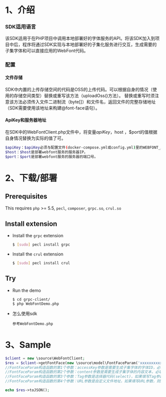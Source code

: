 # 1、介绍

### SDK适用语言
该SDK适用于在PHP项目中调用本地部署好的字体服务的API。将该SDK加入到项目中后，程序将通过SDK实现与本地部署好的子集化服务进行交互，生成需要的子集字体和可以直接应用的WebFont代码。

### 配置
#### 文件存储
SDK中内置的上传存储空间的代码是OSS的上传代码。可以根据自身的情况（使用的存储空间类型）替换或重写该方法（uploadOss()方法）。
替换或重写时须注意该方法必须传入文件二进制流（byte[]）和文件名，返回文件的完整存储地址（SDK需要使用该地址来构建@font-face语句）。

#### ApiKey和服务器地址
在SDK中的WebFontClient.php文件中，将变量$apiKey，$host ，$port的值根据自身情况替换为实际的值了可。
``` sh
$apiKey：$apiKey必须与配置文件(docker-compose.yml或config.yml)里的WEBFONT_APIKEY相匹配，两者必须一致才能调用成功。
$host：$host是部署webfont服务的服务器IP。
$port：$port是部署webfont服务的服务器的端口号。
```



# 2、下载/部署

## Prerequisites

This requires `php` >= 5.5, `pecl`, `composer`, `grpc.so`, `crul.so`

## Install extension

 - Install the `grpc` extension

   ```sh
   $ [sudo] pecl install grpc
   ```
- Install the `crul` extension

  ```sh
  $ [sudo] pecl install crul
  ```

## Try

 - Run the demo

   ```
   $ cd grpc-client/
   $ php WebFontDemo.php
   ```

 - 怎么使用sdk

   ```
   参考WebFontDemo.php
   ```


    


# 3、Sample

``` PHP
$client = new \source\WebFontClient;
$res = $client->getFontFace(new \source\model\FontFaceParam('xxxxxxxxxxxxxxxxxxxxxxxxxxxxxxxx',"中文test", "#id1",""));
//FontFaceParam构造函数的第1个参数：accessKey参数是需要生成子集字体的字体ID，必填参数；
//FontFaceParam构造函数的第2个参数：content参数是需要生成子集字体的内容文本，必填参数；
//FontFaceParam构造函数的第3个参数：Tag参数是选择器代码(select)，如果填写Tag参数，则返回的@font-face语句会带有将webfont应用到选择器中的代码，选填参数；
//FontFaceParam构造函数的第4个参数：URL参数是自定义文件地址，如果填写URL参数，则SDK会按URL指定的地址来保存生成的字体文件(URL参数在不同请求中必须唯一，不唯一则会导致生成的文件相互覆盖)，如果不填写，则系统会在指定文件夹下自动创建，选填参数。

echo $res->toJSON();
```






